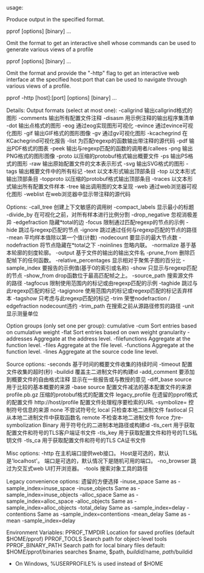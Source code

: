 usage:

Produce output in the specified format.

   pprof <format> [options] [binary] <source> ...

Omit the format to get an interactive shell whose commands can be used
to generate various views of a profile

   pprof [options] [binary] <source> ...

Omit the format and provide the "-http" flag to get an interactive web
interface at the specified host:port that can be used to navigate through
various views of a profile.

   pprof -http [host]:[port] [options] [binary] <source> ...

Details:
  Output formats (select at most one):
    -callgrind       输出callgrind格式的图形
    -comments        输出所有配置文件注释
    -disasm          用示例注释的输出程序集清单
    -dot             输出点格式的图形
    -eog             通过eog实现图形可视化
    -evince          通过evince可视化图形
    -gif             输出GIF格式的图形图像
    -gv              通过gv可视化图形
    -kcachegrind     在KCachegrind可视化报告
    -list            为匹配regexp的函数输出带注释的源代码
    -pdf             输出PDF格式的图表
    -peek            输出与regexp匹配的函数的调用者/callees
    -png             输出PNG格式的图形图像
    -proto           以压缩的protobuf格式输出概要文件
    -ps              输出PS格式的图形
    -raw             输出原始配置文件的文本表示形式
    -svg             输出SVG格式的图形
    -tags            输出概要文件中的所有标记
    -text            以文本形式输出顶部条目
    -top             以文本形式输出顶部条目
    -topproto        以压缩的protobuf格式输出顶部条目
    -traces          以文本形式输出所有配置文件样本
    -tree            输出调用图的文本呈现
    -web             通过web浏览器可视化图形
    -weblist         在web浏览器中显示带注释的源代码

  Options:
    -call_tree              创建上下文敏感的调用树
    -compact_labels         显示最小的标题
    -divide_by              在可视化之前，对所有样本进行比例分割
    -drop_negative          忽视消极差异
    -edgefraction           隐藏<f>*total的边
    -focus                  限制通过匹配regexp的节点的示例
    -hide                   跳过与regexp匹配的节点
    -ignore                 跳过通过任何与regexp匹配的节点的路径
    -mean                   平均样本值除以第一个值(计数)
    -nodecount              要显示的最大节点数
    -nodefraction           将节点隐藏在<f>*total之下
    -noinlines              忽略内联。
    -normalize              基于基本轮廓的刻度轮廓。
    -output                 基于文件的输出的输出文件名
    -prune_from             删除匹配帧下的任何函数。
    -relative_percentages   显示相对于聚焦子图的百分比
    -sample_index           要报告的示例值(基于0的索引或名称)
    -show                   只显示与regexp匹配的节点
    -show_from              drop函数位于最高匹配帧之上。
    -source_path            搜索源文件的路径
    -tagfocus               限制使用范围内的标记或由regexp匹配的示例
    -taghide                跳过与此regexp匹配的标记
    -tagignore              使用范围内的标记或regexp匹配的标记丢弃样本
    -tagshow                只考虑与此regexp匹配的标记
    -trim                   荣誉nodefraction / edgefraction nodecount违约
    -trim_path              在搜索之前从源路径修剪的路径
    -unit                   显示测量单位

  Option groups (only set one per group):
    cumulative
      -cum             Sort entries based on cumulative weight
      -flat            Sort entries based on own weight
    granularity
      -addresses       Aggregate at the address level.
      -filefunctions   Aggregate at the function level.
      -files           Aggregate at the file level.
      -functions       Aggregate at the function level.
      -lines           Aggregate at the source code line level.

  Source options:
    -seconds              基于时间的概要文件收集的持续时间
    -timeout              配置文件收集的超时(秒)
    -buildid              覆盖主二进制文件的构建id
    -add_comment          要添加到概要文件的自由格式注释
                          显示在一些报告或与教授的意见
    -diff_base source     用于比较的基本概要的来源
    -base source          配置文件减法的基本配置文件的来源
    profile.pb.gz         压缩的protobuf格式的配置文件
    legacy_profile        在遗留的pprof格式的配置文件
    http://host/profile   配置文件处理程序要检索的URL
    -symbolize=           控制符号信息的来源
      none                不尝试符号化
      local               只检查本地二进制文件
      fastlocal           只从本地二进制文件中获取函数名
      remote              不检查本地二进制文件
      force               力re-symbolization
    Binary                用于符号化的二进制本地路径或构建id
    -tls_cert             用于获取配置文件和符号的TLS客户端证书文件
    -tls_key              用于获取配置文件和符号的TLS私钥文件
    -tls_ca               用于获取配置文件和符号的TLS CA证书文件

  Misc options:
   -http              在主机端口提供web接口。
                      Host是可选的，默认是'localhost'。
                      端口是可选的，默认情况下是随机可用的端口。
   -no_browser        跳过为交互式web UI打开浏览器。
   -tools             搜索对象工具的路径

  Legacy convenience options: 遗留的方便选择
   -inuse_space           Same as -sample_index=inuse_space
   -inuse_objects         Same as -sample_index=inuse_objects
   -alloc_space           Same as -sample_index=alloc_space
   -alloc_objects         Same as -sample_index=alloc_objects
   -total_delay           Same as -sample_index=delay
   -contentions           Same as -sample_index=contentions
   -mean_delay            Same as -mean -sample_index=delay

  Environment Variables:
   PPROF_TMPDIR       Location for saved profiles (default $HOME/pprof)
   PPROF_TOOLS        Search path for object-level tools
   PPROF_BINARY_PATH  Search path for local binary files
                      default: $HOME/pprof/binaries
                      searches $name, $path, $buildid/$name, $path/$buildid
   * On Windows, %USERPROFILE% is used instead of $HOME